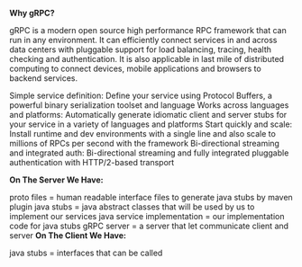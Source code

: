 **Why gRPC?**

gRPC is a modern open source high performance RPC framework that can run in any environment. It can efficiently connect services in and across data centers with pluggable support for load balancing, tracing, health checking and authentication. It is also applicable in last mile of distributed computing to connect devices, mobile applications and browsers to backend services.

Simple service definition:
Define your service using Protocol Buffers, a powerful binary serialization toolset and language
Works across languages and platforms:
Automatically generate idiomatic client and server stubs for your service in a variety of languages and platforms
Start quickly and scale:
Install runtime and dev environments with a single line and also scale to millions of RPCs per second with the framework
Bi-directional streaming and integrated auth:
Bi-directional streaming and fully integrated pluggable authentication with HTTP/2-based transport

**On The Server We Have:**

proto files = human readable interface files to generate java stubs by maven plugin
java stubs = java abstract classes that will be used by us to implement our services
java service implementation = our implementation code for java stubs
gRPC server = a server that let communicate client and server
**On The Client We Have:**

java stubs = interfaces that can be called